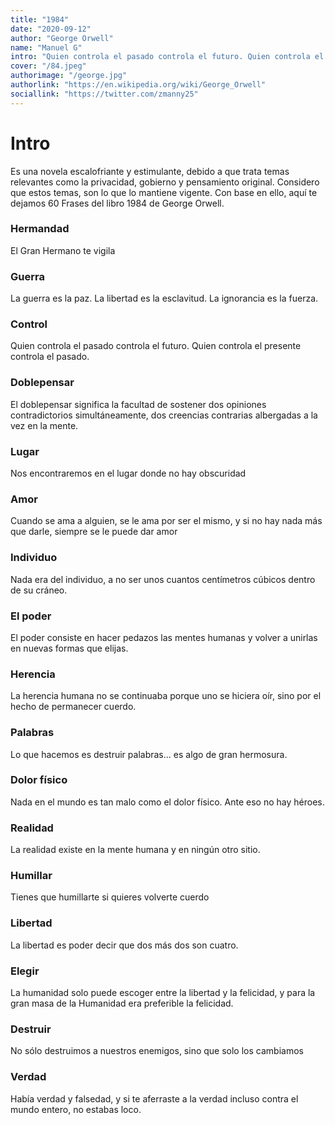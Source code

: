 ```yaml
---
title: "1984"
date: "2020-09-12"
author: "George Orwell"
name: "Manuel G"
intro: "Quien controla el pasado controla el futuro. Quien controla el presente controla el pasado."
cover: "/84.jpeg"
authorimage: "/george.jpg"
authorlink: "https://en.wikipedia.org/wiki/George_Orwell"
sociallink: "https://twitter.com/zmanny25"
---
```


# Intro

Es una novela escalofriante y estimulante, debido a que trata temas relevantes como la privacidad, gobierno y pensamiento original. Considero que estos temas, son lo que lo mantiene vigente. Con base en ello, aquí te dejamos 60 Frases del libro 1984 de George Orwell.

### Hermandad

El Gran Hermano te vigila

### Guerra

La guerra es la paz. La libertad es la esclavitud. La ignorancia es la fuerza.

### Control

Quien controla el pasado controla el futuro. Quien controla el presente controla el pasado.

### Doblepensar

El doblepensar significa la facultad de sostener dos opiniones contradictorios simultáneamente, dos creencias contrarias albergadas a la vez en la mente.

### Lugar

Nos encontraremos en el lugar donde no hay obscuridad

### Amor

Cuando se ama a alguien, se le ama por ser el mismo, y si no hay nada más que darle, siempre se le puede dar amor

### Individuo

Nada era del individuo, a no ser unos cuantos centímetros cúbicos dentro de su cráneo.

### El poder

El poder consiste en hacer pedazos las mentes humanas y volver a unirlas en nuevas formas que elijas.

### Herencia

La herencia humana no se continuaba porque uno se hiciera oír, sino por el hecho de permanecer cuerdo.

### Palabras

Lo que hacemos es destruir palabras… es algo de gran hermosura.

### Dolor físico

Nada en el mundo es tan malo como el dolor físico. Ante eso no hay héroes.

### Realidad

La realidad existe en la mente humana y en ningún otro sitio.

### Humillar

Tienes que humillarte si quieres volverte cuerdo

### Libertad

La libertad es poder decir que dos más dos son cuatro.

### Elegir

La humanidad solo puede escoger entre la libertad y la felicidad, y para la gran masa de la Humanidad era preferible la felicidad.

### Destruir

No sólo destruimos a nuestros enemigos, sino que solo los cambiamos

### Verdad

Había verdad y falsedad, y si te aferraste a la verdad incluso contra el mundo entero, no estabas loco.
